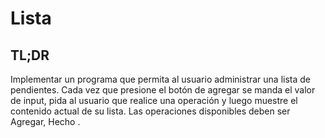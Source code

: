 # Lista
## TL;DR
Implementar un programa que permita al usuario administrar una lista de pendientes. Cada vez que presione el botón de agregar se manda el valor de input, pida al usuario que realice una operación y luego muestre el contenido actual de su lista. Las operaciones disponibles deben ser Agregar, Hecho .
